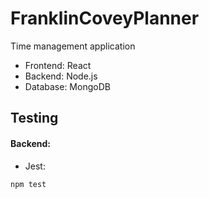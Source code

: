 # FranklinCoveyPlanner

Time management application

* Frontend: React
* Backend: Node.js
* Database: MongoDB

## Testing
#### Backend:
* Jest:
```bash
npm test
```
